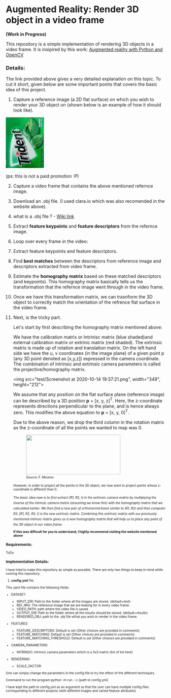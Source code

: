 # Augmented Reality: Render 3D object in a video frame
<b>(Work in Progress) </b>


This repository is a simple implementation of rendering 3D objects in a video frame.
It is insipired by this work: [Augmented reality with Python and OpenCV](https://bitesofcode.wordpress.com/2017/09/12/augmented-reality-with-python-and-opencv-part-1/)

### Details:
The link provided above gives a very detailed explanation on this topic. To cut it short, given below are some important points that covers the basic idea of this project.

1. Capture a reference image (a 2D flat surface) on which you wish to render your 3D object on (shown below is an example of how it should look like).

  <img src="test/ref.jpg" height="160" width="120">

  (ps: this is not a paid promotion :P)

2. Capture a video frame that contains the above mentioned refernce image.
3. Download an .obj file. (I used clara.io which was also recomended in the website above).
  1. what is a .obj file ?
    - [Wiki link](https://en.wikipedia.org/wiki/Wavefront_.obj_file#File_format)

4. Extract __feature keypoints__ and __feature descriptors__ from the refernce image.
5. Loop over every frame in the video:

  1. Extract feature keypoints and feature descriptors.
  2. Find __best matches__ between the descriptors from reference image and descriptors extracted from video frame.
  3. Estimate the __homography matrix__ based on these matched descriptors (and keypoints). This homography matrix basically tells us the transformation that the refernce image went through in the video frame.

6. Once we have this transformation matrix, we can trasnform the 3D object to correctly match the orientation of the refrence flat surface in the video frame.
7. Next, is the tricky part.

    Let's start by first describing the homography matrix mentioned above:

    <!-- <figure>
      <img src="test/homography.png" height="125" width="229">
      <font size="1">
      <figcaption>Source: F. Moreno </figcaption>
    </figure> -->

    We have the calibration matrix or Intrinisc matrix (blue shaded)and external calibration matrix or extrinic matrix (red shaded). The extrinsic matrix is made up of rotation and translation matrix. On the left hand side we have the u, v coordinates (in the image plane) of a given point p (any 3D point denoted as [x,y,z]) expressed in the camera coordinate.  The combination of intrinsic and extrinsic camera parameters is called the projective/homography matrix.

    <img src="test/Screenshot at 2020-10-14 19:37:21.png", width="349", height="212">

    We  assume that any position on the flat surface plane (reference image) can be described by a 3D position <b>p</b> = [x, y, z]<sup>T</sup>. Here, the  z-coordinate represents directions perpendicular to the plane, and is hence always zero. This modifies the above equation to <b>p</b> = [x, y, 0]<sup>T</sup>.

    Due to the above reason, we drop the third column in the rotation matrix as the z-coordinate of all the points we wanted to map was 0.

    <figure>
      <img src="test/selection_003.png" width="297" height="125" >
      <font size="1">
      <figcaption>Source: F. Moreno </figcaption>
    </figure>

    However, in order to project all the points in the 3D object, we now want to project points whose z-coordinate is different than 0.

    <i>
    The basic idea now is to first extract [R1, R2, t] in the extrinsic camera matrix by multiplying the inverse of the intrinsic camera matrix (assuming we know this) with the homography matrix that we calculated earlier.
    </i>

    <i>
    We then find a new pair of orthonormal basis similar to (R1, R2) and then computer R3. [R1, R2, R3, t] is the new extrinsic matrix.
    </i>

    <i>
    Combining this extrinsic matrix with our previously mentioned intrinsic matrix gives us a new homography matrix that will help us to place any point of the 3D object in our video frame.
    </i>

    <b>If this was difficult for you to understand, I highly recommend visiting the website mentioned above </b>

### Requirements:

ToDo

### Implementation Details:

I have tried to make this repository as simple as possible. There are only two things to keep in mind while running this repository.

1. __config.yml__ file:

This yaml file contains the following fields:

* DATASET:

  - INPUT_DIR: Path to the folder where all the images are stored. (default=test)
  - REF_IMG: The reference image that we are looking for in every video frame.
  - VIDEO_PATH: path where the video file is saved.
  - OUTPUT_DIR: Path to the folder where all the results should be stored. (default=results)
  - RENDERED_OBJ: path to the .obj file wthat you wish to render in the video frame.

* FEATURES:
  - FEATURE_DESCRIPTORS: Default is set (Other choices are provided in comments)
  - FEATURE_MATCHING: Default is set (Other choices are provided in comments)
  - FEATURE_MATCHING_THRESHOLD: Default is set (Other choices are provided in comments)

* CAMERA_PARAMETERS:
  - INTRINSIC: intrinsic camera parameters which is a 3x3 matrix (list of list here)

* RENDERING:
  - SCALE_FACTOR:

One can simply change the parameters in the config file to try the effect of the different techniques.

Command to run the program python -m run --c [path to config.yml]

I have kept the path to config.yml as an argument so that the user can have multiple config files corresponding to different projects (with different images and varied feature attributes)
